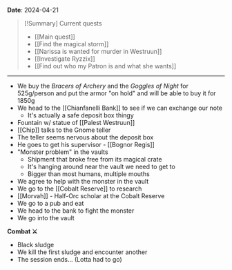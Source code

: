 **Date**: 2024-04-21

> [!Summary] Current quests
> - [[Main quest]]
> - [[Find the magical storm]]
> - [[Narissa is wanted for murder in Westruun]]
> - [[Investigate Ryzzix]]
> - [[Find out who my Patron is and what she wants]]

---
- We buy the *Bracers of Archery* and the *Goggles of Night* for 525g/person and put the armor "on hold" and will be able to buy it for 1850g
- We head to the [[Chianfanelli Bank]] to see if we can exchange our note
	- It's actually a safe deposit box thingy
- Fountain w/ statue of [[Palest Westruun]] 
- [[Chip]] talks to the Gnome teller
- The teller seems nervous about the deposit box
- He goes to get his supervisor - [[Bognor Regis]]
- "Monster problem" in the vaults
	- Shipment that broke free from its magical crate
	- It's hanging around near the vault we need to get to
	- Bigger than most humans, multiple mouths
- We agree to help with the monster in the vault
- We go to the [[Cobalt Reserve]] to research
- [[Morvah]] - Half-Orc scholar at the Cobalt Reserve
- We go to a pub and eat
- We head to the bank to fight the monster
- We go into the vault

**Combat ⚔**

* Black sludge
* We kill the first sludge and encounter another
* The session ends... (Lotta had to go)